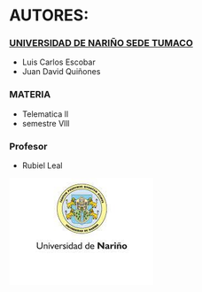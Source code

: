 # AUTORES: 

### [UNIVERSIDAD DE NARIÑO SEDE TUMACO](https://www.udenar.edu.co/) 
- Luis Carlos Escobar
- Juan David Quiñones 

### MATERIA
- Telematica ll
- semestre Vlll

### Profesor
- Rubiel Leal

![Logo Udenar](Image/logo.jpeg)